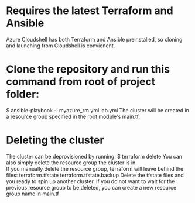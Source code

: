 # Requires the latest Terraform and Ansible
Azure Cloudshell has both Terraform and Ansible preinstalled, so cloning and launching from Cloudshell is convienent.
# Clone the repository and run this command from root of project folder:
$ ansible-playbook -i myazure_rm.yml lab.yml
The cluster will be created in a resource group specified in the root module's main.tf.
# Deleting the cluster
The cluster can be deprovisioned by running:
$ terraform delete
You can also simply delete the resource group the cluster is in.  
If you manually delete the resource group, terraform will leave behind the files:
terraform.tfstate
terraform.tfstate.backup
Delete the tfstate files and you ready to spin up another cluster.  If you do not want to wait for the previous resource group to be deleted, you can create a new resource group name in main.tf